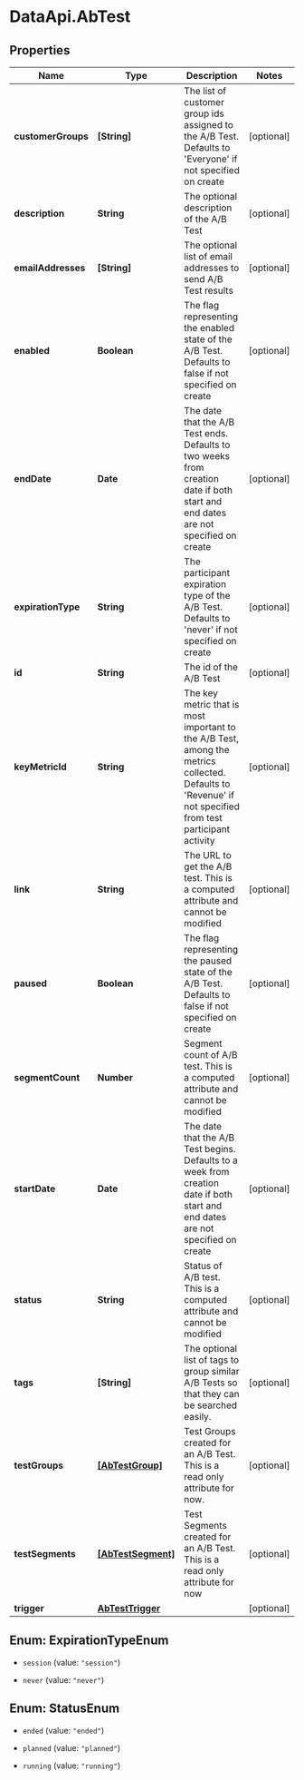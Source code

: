 # DataApi.AbTest

## Properties

Name | Type | Description | Notes
------------ | ------------- | ------------- | -------------
**customerGroups** | **[String]** | The list of customer group ids assigned to the A/B Test. Defaults to &#39;Everyone&#39; if not specified on create | [optional] 
**description** | **String** | The optional description of the A/B Test | [optional] 
**emailAddresses** | **[String]** | The optional list of email addresses to send A/B Test results | [optional] 
**enabled** | **Boolean** | The flag representing the enabled state of the A/B Test. Defaults to false if not specified on create | [optional] 
**endDate** | **Date** | The date that the A/B Test ends. Defaults to two weeks from creation date if both start and end dates are not specified on create | [optional] 
**expirationType** | **String** | The participant expiration type of the A/B Test. Defaults to &#39;never&#39; if not specified on create | [optional] 
**id** | **String** | The id of the A/B Test | [optional] 
**keyMetricId** | **String** | The key metric that is most important to the A/B Test, among the metrics collected. Defaults to &#39;Revenue&#39; if not specified from test participant activity | [optional] 
**link** | **String** | The URL to get the A/B test. This is a computed attribute and cannot be modified | [optional] 
**paused** | **Boolean** | The flag representing the paused state of the A/B Test. Defaults to false if not specified on create | [optional] 
**segmentCount** | **Number** | Segment count of A/B test. This is a computed attribute and cannot be modified | [optional] 
**startDate** | **Date** | The date that the A/B Test begins. Defaults to a week from creation date if both start and end dates are not specified on create | [optional] 
**status** | **String** | Status of A/B test. This is a computed attribute and cannot be modified | [optional] 
**tags** | **[String]** | The optional list of tags to group similar A/B Tests so that they can be searched easily. | [optional] 
**testGroups** | [**[AbTestGroup]**](AbTestGroup.md) | Test Groups created for an A/B Test. This is a read only attribute for now. | [optional] 
**testSegments** | [**[AbTestSegment]**](AbTestSegment.md) | Test Segments created for an A/B Test. This is a read only attribute for now | [optional] 
**trigger** | [**AbTestTrigger**](AbTestTrigger.md) |  | [optional] 



## Enum: ExpirationTypeEnum


* `session` (value: `"session"`)

* `never` (value: `"never"`)





## Enum: StatusEnum


* `ended` (value: `"ended"`)

* `planned` (value: `"planned"`)

* `running` (value: `"running"`)




